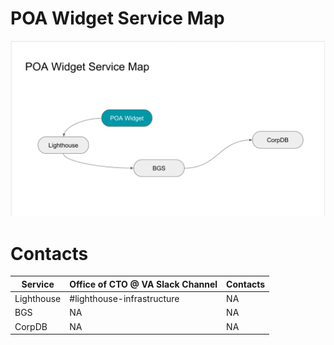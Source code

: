 # POA Widget Service Map

![POA Service Map](../../images/poa-service-map.png)

# Contacts
| Service    | Office of CTO @ VA Slack Channel | Contacts |
| ---------- | -------------------------------- | -------- |
| Lighthouse | #lighthouse-infrastructure       | NA       |
| BGS        | NA                               | NA       |
| CorpDB     | NA                               | NA       |